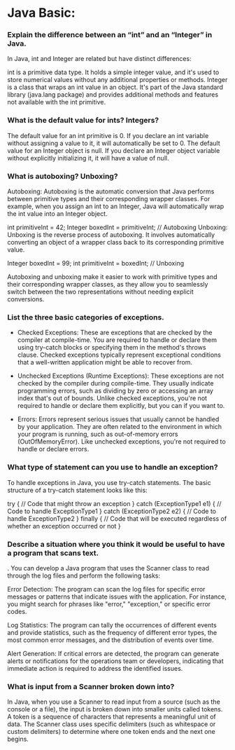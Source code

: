 
# Java Basic:

### Explain the difference between an “int” and an “Integer” in Java.
In Java, int and Integer are related but have distinct differences:

int is a primitive data type. It holds a simple integer value, and it's used to store numerical values without any additional properties or methods.
Integer is a class that wraps an int value in an object. It's part of the Java standard library (java.lang package) and provides additional methods and features not available with the int primitive.

### What is the default value for ints? Integers?
The default value for an int primitive is 0. If you declare an int variable without assigning a value to it, it will automatically be set to 0.
The default value for an Integer object is null. If you declare an Integer object variable without explicitly initializing it, it will have a value of null.

### What is autoboxing? Unboxing?
Autoboxing: Autoboxing is the automatic conversion that Java performs between primitive types and their corresponding wrapper classes. For example, when you assign an int to an Integer, Java will automatically wrap the int value into an Integer object.


int primitiveInt = 42;
Integer boxedInt = primitiveInt; // Autoboxing
Unboxing: Unboxing is the reverse process of autoboxing. It involves automatically converting an object of a wrapper class back to its corresponding primitive value.


Integer boxedInt = 99;
int primitiveInt = boxedInt; // Unboxing

Autoboxing and unboxing make it easier to work with primitive types and their corresponding wrapper classes, as they allow you to seamlessly switch between the two representations without needing explicit conversions.


### List the three basic categories of exceptions.
- Checked Exceptions:
These are exceptions that are checked by the compiler at compile-time. You are required to handle or declare them using try-catch blocks or specifying them in the method's throws clause. Checked exceptions typically represent exceptional conditions that a well-written application might be able to recover from.

- Unchecked Exceptions (Runtime Exceptions):
These exceptions are not checked by the compiler during compile-time. They usually indicate programming errors, such as dividing by zero or accessing an array index that's out of bounds. Unlike checked exceptions, you're not required to handle or declare them explicitly, but you can if you want to.

- Errors:
Errors represent serious issues that usually cannot be handled by your application. They are often related to the environment in which your program is running, such as out-of-memory errors (OutOfMemoryError). Like unchecked exceptions, you're not required to handle or declare errors.

### What type of statement can you use to handle an exception?
To handle exceptions in Java, you use try-catch statements. The basic structure of a try-catch statement looks like this:



try {
    // Code that might throw an exception
} catch (ExceptionType1 e1) {
    // Code to handle ExceptionType1
} catch (ExceptionType2 e2) {
    // Code to handle ExceptionType2
} finally {
    // Code that will be executed regardless of whether an exception occurred or not
}

### Describe a situation where you think it would be useful to have a program that scans text.
. You can develop a Java program that uses the Scanner class to read through the log files and perform the following tasks:

Error Detection:
The program can scan the log files for specific error messages or patterns that indicate issues with the application. For instance, you might search for phrases like "error," "exception," or specific error codes.

Log Statistics:
The program can tally the occurrences of different events and provide statistics, such as the frequency of different error types, the most common error messages, and the distribution of events over time.

Alert Generation:
If critical errors are detected, the program can generate alerts or notifications for the operations team or developers, indicating that immediate action is required to address the identified issues.

### What is input from a Scanner broken down into?
In Java, when you use a Scanner to read input from a source (such as the console or a file), the input is broken down into smaller units called tokens. A token is a sequence of characters that represents a meaningful unit of data. The Scanner class uses specific delimiters (such as whitespace or custom delimiters) to determine where one token ends and the next one begins.